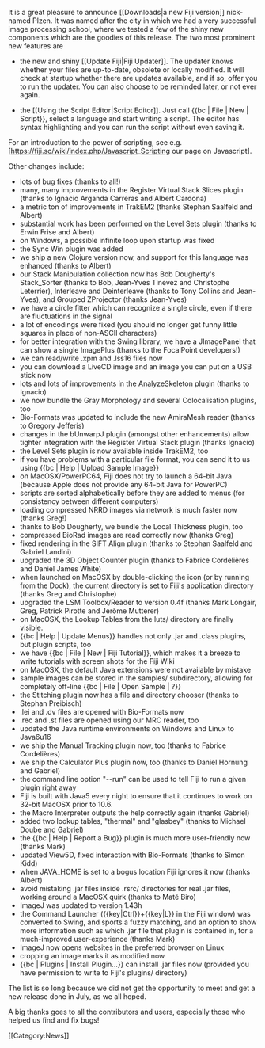 It is a great pleasure to announce [[Downloads|a new Fiji version]] nick-named Plzen.  It was named after the city in which we had a very successful image processing school, where we tested a few of the shiny new components which are the goodies of this release.  The two most prominent new features are

* the new and shiny [[Update Fiji|Fiji Updater]].  The updater knows whether your files are up-to-date, obsolete or locally modified.  It will check at startup whether there are updates available, and if so, offer you to run the updater.  You can also choose to be reminded later, or not ever again.

* the [[Using the Script Editor|Script Editor]].  Just call {{bc | File | New | Script}}, select a language and start   writing a script.  The editor has syntax highlighting and you can run the   script without even saving it.

For an introduction to the power of scripting, see e.g. [https://fiji.sc/wiki/index.php/Javascript_Scripting our page on Javascript].

Other changes include:

* lots of bug fixes (thanks to all!)
* many, many improvements in the Register Virtual Stack Slices plugin (thanks  to Ignacio Arganda Carreras and Albert Cardona)
* a metric ton of improvements in TrakEM2 (thanks Stephan Saalfeld and Albert)
* substantial work has been performed on the Level Sets plugin (thanks to  Erwin Frise and Albert)
* on Windows, a possible infinite loop upon startup was fixed
* the Sync Win plugin was added
* we ship a new Clojure version now, and support for this language was  enhanced (thanks to Albert)
* our Stack Manipulation collection now has Bob Dougherty's Stack_Sorter (thanks to Bob, Jean-Yves Tinevez and Christophe Leterrier), Interleave and Deinterleave (thanks to Tony Collins and Jean-Yves), and Grouped ZProjector (thanks Jean-Yves)
* we have a circle fitter which can recognize a single circle, even if there are fluctuations in the signal
* a lot of encodings were fixed (you should no longer get funny little squares in place of non-ASCII characters)
* for better integration with the Swing library, we have a JImagePanel that can show a single ImagePlus (thanks to the FocalPoint developers!)
* we can read/write .xpm and .lss16 files now
* you can download a LiveCD image and an image you can put on a USB stick now
* lots and lots of improvements in the AnalyzeSkeleton plugin (thanks to Ignacio)
* we now bundle the Gray Morphology and several Colocalisation plugins, too
* Bio-Formats was updated to include the new AmiraMesh reader (thanks to Gregory Jefferis)
* changes in the bUnwarpJ plugin (amongst other enhancements) allow tighter integration with the Register Virtual Stack plugin (thanks Ignacio)
* the Level Sets plugin is now available inside TrakEM2, too
* if you have problems with a particular file format, you can send it to us using {{bc | Help | Upload Sample Image}}
* on MacOSX/PowerPC64, Fiji does not try to launch a 64-bit Java (because Apple does not provide any 64-bit Java for PowerPC)
* scripts are sorted alphabetically before they are added to menus (for consistency between different computers)
* loading compressed NRRD images via network is much faster now (thanks Greg!)
* thanks to Bob Dougherty, we bundle the Local Thickness plugin, too
* compressed BioRad images are read correctly now (thanks Greg)
* fixed rendering in the SIFT Align plugin (thanks to Stephan Saalfeld and  Gabriel Landini)
* upgraded the 3D Object Counter plugin (thanks to Fabrice Cordelières and  Daniel James White)
* when launched on MacOSX by double-clicking the icon (or by running from the Dock), the current directory is set to Fiji's application directory (thanks Greg and Christophe)
* upgraded the LSM Toolbox/Reader to version 0.4f (thanks Mark Longair, Greg,  Patrick Pirotte and Jerôme Mutterer)
* on MacOSX, the Lookup Tables from the luts/ directory are finally visible.
* {{bc | Help | Update Menus}} handles not only .jar and .class plugins, but plugin scripts, too
* we have {{bc | File | New | Fiji Tutorial}}, which makes it a breeze to write tutorials with screen shots for the Fiji Wiki
* on MacOSX, the default Java extensions were not available by mistake
* sample images can be stored in the samples/ subdirectory, allowing for  completely off-line {{bc | File | Open Sample | ?}}
* the Stitching plugin now has a file and directory chooser (thanks to Stephan Preibisch)
* .lei and .dv files are opened with Bio-Formats now
* .rec and .st files are opened using our MRC reader, too
* updated the Java runtime environments on Windows and Linux to Java6u16
* we ship the Manual Tracking plugin now, too (thanks to Fabrice Cordelières)
* we ship the Calculator Plus plugin now, too (thanks to Daniel Hornung and Gabriel)
* the command line option "--run" can be used to tell Fiji to run a given plugin right away
* Fiji is built with Java5 every night to ensure that it continues to work on 32-bit MacOSX prior to 10.6.
* the Macro Interpreter outputs the help correctly again (thanks Gabriel)
* added two lookup tables, "thermal" and "glasbey" (thanks to Michael Doube and Gabriel)
* the {{bc | Help | Report a Bug}} plugin is much more user-friendly now (thanks Mark)
* updated View5D, fixed interaction with Bio-Formats (thanks to Simon Kidd)
* when JAVA_HOME is set to a bogus location Fiji ignores it now (thanks Albert)
* avoid mistaking .jar files inside .rsrc/ directories for real .jar files, working around a MacOSX quirk (thanks to Maté Biro)
* ImageJ was updated to version 1.43h
* the Command Launcher ({{key|Ctrl}}+{{key|L}} in the Fiji window) was converted to Swing, and sports a fuzzy matching, and an option to show more information such as which .jar file that plugin is contained in, for a much-improved user-experience (thanks Mark)
* ImageJ now opens websites in the preferred browser on Linux
* cropping an image marks it as modified now
* {{bc | Plugins | Install Plugin...}} can install .jar files now (provided you have permission to write to Fiji's plugins/ directory)

The list is so long because we did not get the opportunity to meet and get a new release done in July, as we all hoped.

A big thanks goes to all the contributors and users, especially those who helped us find and fix bugs!

[[Category:News]]
